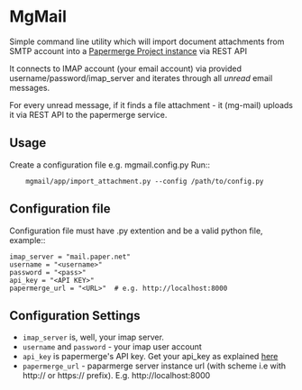 MgMail
============

Simple command line utility which will import document attachments from SMTP account into a [Papermerge Project instance](https://github.com/ciur/papermerge) via REST API

It connects to IMAP account (your email account) via provided username/password/imap_server and iterates through all *unread* email messages.

For every unread message, if it finds a file attachment - it (mg-mail) uploads it via REST API to the papermerge service.


## Usage

Create a configuration file e.g. mgmail.config.py
Run::
    
        mgmail/app/import_attachment.py --config /path/to/config.py

## Configuration file


Configuration file must have .py extention and be a valid python file, example::

    imap_server = "mail.paper.net"
    username = "<username>"
    password = "<pass>"
    api_key = "<API KEY>"
    papermerge_url = "<URL>"  # e.g. http://localhost:8000

## Configuration Settings
    
* ``imap_server`` is, well, your imap server.
* ``username`` and ``password`` - your imap user account
* ``api_key`` is papermerge's API key. Get your api_key as explained [here](https://papermerge.readthedocs.io/en/latest/rest_api.html#get-a-token)
* ``papermerge_url`` - paparmerge server instance url (with scheme i.e with http:// or https:// prefix). E.g. http://localhost:8000
